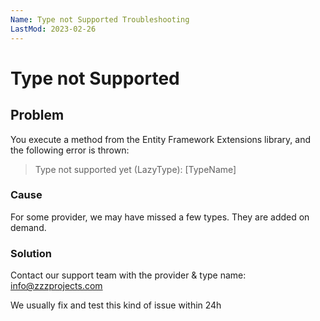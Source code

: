 ```yaml
---
Name: Type not Supported Troubleshooting
LastMod: 2023-02-26
---
```


# Type not Supported

## Problem

You execute a method from the Entity Framework Extensions library, and the following error is thrown:

> Type not supported yet (LazyType): [TypeName]

### Cause

For some provider, we may have missed a few types. They are added on demand.

### Solution
Contact our support team with the provider & type name: <a href="mailto:info@zzzprojects.com">info@zzzprojects.com</a>

We usually fix and test this kind of issue within 24h

